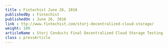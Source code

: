 ```yaml
---
title : Fintechist June 26, 2016
publishedBy : Fintechist
publishedOn : June 26, 2016
link : ttp://www.fintechist.com/storj-decentralized-cloud-storage/
weight: 189
articleName : Storj Conducts Final Decentralized Cloud Storage Testing Phase
class : pressArticle
---
```

